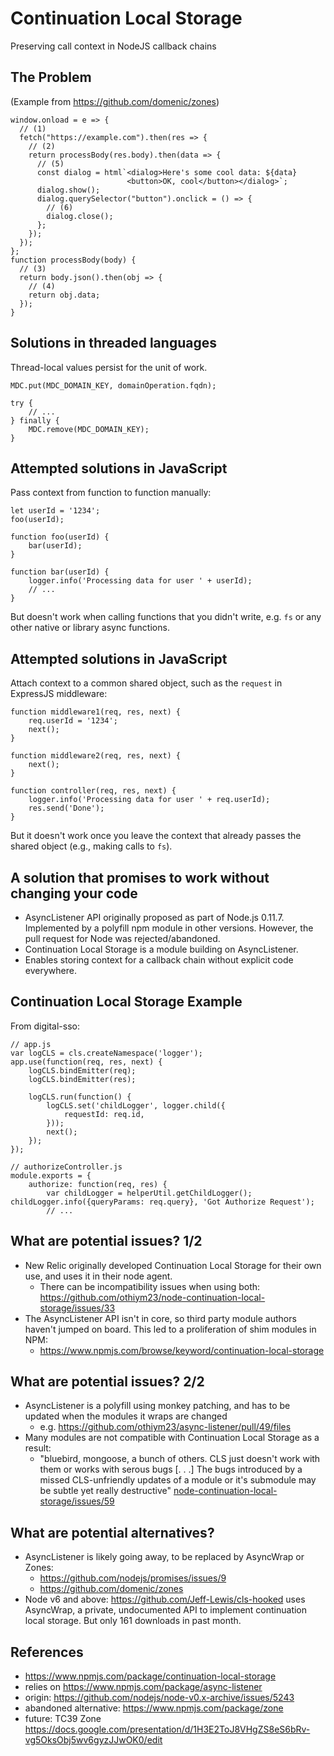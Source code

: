 <div class="titleline">
  <h1 class="h1--title">Continuation Local Storage</h1>
  <p class="fragment">Preserving call context in NodeJS callback chains</p>
</div>



## The Problem

(Example from https://github.com/domenic/zones)

    window.onload = e => {
      // (1)
      fetch("https://example.com").then(res => {
        // (2)
        return processBody(res.body).then(data => {
          // (5)
          const dialog = html`<dialog>Here's some cool data: ${data}
                              <button>OK, cool</button></dialog>`;
          dialog.show();
          dialog.querySelector("button").onclick = () => {
            // (6)
            dialog.close();
          };
        });
      });
    };
    function processBody(body) {
      // (3)
      return body.json().then(obj => {
        // (4)
        return obj.data;
      });
    }



## Solutions in threaded languages

Thread-local values persist for the unit of work.

    MDC.put(MDC_DOMAIN_KEY, domainOperation.fqdn);

    try {
        // ...
    } finally {
        MDC.remove(MDC_DOMAIN_KEY);
    }



## Attempted solutions in JavaScript

Pass context from function to function manually:

    let userId = '1234';
    foo(userId);

    function foo(userId) {
        bar(userId);
    }

    function bar(userId) {
        logger.info('Processing data for user ' + userId);
        // ...
    }

But doesn't work when calling functions that you didn't write, e.g. `fs` or any other native or library async functions.



## Attempted solutions in JavaScript

Attach context to a common shared object, such as the `request` in ExpressJS middleware:

    function middleware1(req, res, next) {
        req.userId = '1234';
        next();
    }

    function middleware2(req, res, next) {
        next();
    }

    function controller(req, res, next) {
        logger.info('Processing data for user ' + req.userId);
        res.send('Done');
    }

But it doesn't work once you leave the context that already passes the shared object (e.g., making calls to `fs`).



## A solution that promises to work without changing your code

- AsyncListener API originally proposed as part of Node.js 0.11.7. Implemented by a polyfill npm module in other versions. However, the pull request for Node was rejected/abandoned.
- Continuation Local Storage is a module building on AsyncListener.
- Enables storing context for a callback chain without explicit code everywhere.



## Continuation Local Storage Example

From digital-sso:

    // app.js
    var logCLS = cls.createNamespace('logger');
    app.use(function(req, res, next) {
        logCLS.bindEmitter(req);
        logCLS.bindEmitter(res);
        
        logCLS.run(function() {
            logCLS.set('childLogger', logger.child({
                requestId: req.id,
            }));
            next();
        });
    });

    // authorizeController.js
    module.exports = {
        authorize: function(req, res) {
            var childLogger = helperUtil.getChildLogger();
    childLogger.info({queryParams: req.query}, 'Got Authorize Request');
            // ...



## What are potential issues? 1/2

- New Relic originally developed Continuation Local Storage for their own use, and uses it in their node agent.
    + There can be incompatibility issues when using both: https://github.com/othiym23/node-continuation-local-storage/issues/33
- The AsyncListener API isn't in core, so third party module authors haven't jumped on board. This led to a proliferation of shim modules in NPM:
    + https://www.npmjs.com/browse/keyword/continuation-local-storage



## What are potential issues? 2/2

- AsyncListener is a polyfill using monkey patching, and has to be updated when the modules it wraps are changed
    + e.g. https://github.com/othiym23/async-listener/pull/49/files
- Many modules are not compatible with Continuation Local Storage as a result:
    + "bluebird, mongoose, a bunch of others. CLS just doesn't work with them or works with serous bugs [. . .] The bugs introduced by a missed CLS-unfriendly updates of a module or it's submodule may be subtle yet really destructive" <a href="https://github.com/othiym23/node-continuation-local-storage/issues/59">node-continuation-local-storage/issues/59</a>



## What are potential alternatives?

- AsyncListener is likely going away, to be replaced by AsyncWrap or Zones:
    + https://github.com/nodejs/promises/issues/9
    + https://github.com/domenic/zones
- Node v6 and above: https://github.com/Jeff-Lewis/cls-hooked uses AsyncWrap, a private, undocumented API to implement continuation local storage. But only 161 downloads in past month.



## References

- https://www.npmjs.com/package/continuation-local-storage
- relies on https://www.npmjs.com/package/async-listener
- origin: https://github.com/nodejs/node-v0.x-archive/issues/5243
- abandoned alternative: https://www.npmjs.com/package/zone
- future: TC39 Zone https://docs.google.com/presentation/d/1H3E2ToJ8VHgZS8eS6bRv-vg5OksObj5wv6gyzJJwOK0/edit
